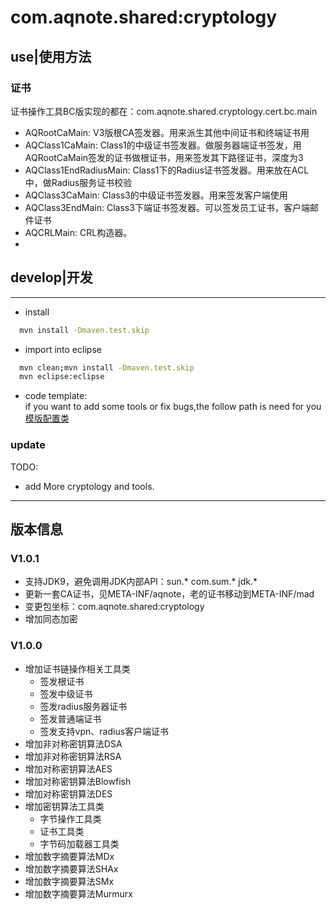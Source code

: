 # com.aqnote.shared:cryptology

## use|使用方法

### 证书
证书操作工具BC版实现的都在：com.aqnote.shared.cryptology.cert.bc.main
- AQRootCaMain: V3版根CA签发器。用来派生其他中间证书和终端证书用
- AQClass1CaMain: Class1的中级证书签发器。做服务器端证书签发，用AQRootCaMain签发的证书做根证书，用来签发其下路径证书，深度为3
- AQClass1EndRadiusMain: Class1下的Radius证书签发器。用来放在ACL中，做Radius服务证书校验
- AQClass3CaMain: Class3的中级证书签发器。用来签发客户端使用
- AQClass3EndMain: Class3下端证书签发器。可以签发员工证书，客户端邮件证书
- AQCRLMain: CRL构造器。
- 


## develop|开发
-------------------------------------------------------------

- install  
```bash
  mvn install -Dmaven.test.skip
```
- import into eclipse  
```bash
  mvn clean;mvn install -Dmaven.test.skip  
  mvn eclipse:eclipse
```

- code template:  
 if you want to add some tools or fix bugs,the follow path is need for you  
 [模版配置类](https://github.com/aqnotecom/java.codestyle/tree/master/eclipse/templates)

### update

TODO:

- add More cryptology and tools.

----------------------------------------

## 版本信息

### V1.0.1
- 支持JDK9，避免调用JDK内部API：sun.* com.sum.* jdk.*
- 更新一套CA证书，见META-INF/aqnote，老的证书移动到META-INF/mad
- 变更包坐标：com.aqnote.shared:cryptology
- 增加同态加密

### V1.0.0
- 增加证书链操作相关工具类
  - 签发根证书
  - 签发中级证书
  - 签发radius服务器证书
  - 签发普通端证书
  - 签发支持vpn、radius客户端证书
- 增加非对称密钥算法DSA
- 增加非对称密钥算法RSA
- 增加对称密钥算法AES
- 增加对称密钥算法Blowfish
- 增加对称密钥算法DES
- 增加密钥算法工具类
  - 字节操作工具类
  - 证书工具类
  - 字节码加载器工具类
- 增加数字摘要算法MDx
- 增加数字摘要算法SHAx
- 增加数字摘要算法SMx
- 增加数字摘要算法Murmurx
